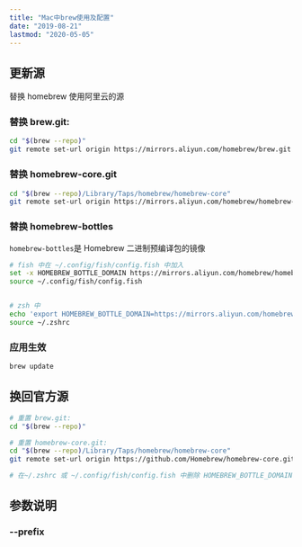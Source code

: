```yaml
---
title: "Mac中brew使用及配置"
date: "2019-08-21"
lastmod: "2020-05-05"
---
```


## 更新源

替换 homebrew 使用阿里云的源

### 替换 brew.git:
```sh
cd "$(brew --repo)"
git remote set-url origin https://mirrors.aliyun.com/homebrew/brew.git
```

### 替换 homebrew-core.git
```sh
cd "$(brew --repo)/Library/Taps/homebrew/homebrew-core"
git remote set-url origin https://mirrors.aliyun.com/homebrew/homebrew-core.git
```

### 替换 homebrew-bottles

`homebrew-bottles`是 Homebrew 二进制预编译包的镜像

```sh
# fish 中在 ~/.config/fish/config.fish 中加入
set -x HOMEBREW_BOTTLE_DOMAIN https://mirrors.aliyun.com/homebrew/homebrew-bottles
source ~/.config/fish/config.fish


# zsh 中
echo 'export HOMEBREW_BOTTLE_DOMAIN=https://mirrors.aliyun.com/homebrew/homebrew-bottles' >> ~/.zshrc
source ~/.zshrc
```


### 应用生效
```sh
brew update
```

## 换回官方源

```bash
# 重置 brew.git:
cd "$(brew --repo)"

# 重置 homebrew-core.git:
cd "$(brew --repo)/Library/Taps/homebrew/homebrew-core"
git remote set-url origin https://github.com/Homebrew/homebrew-core.git

# 在~/.zshrc 或 ~/.config/fish/config.fish 中删除 HOMEBREW_BOTTLE_DOMAIN 设置
```



## 参数说明

### --prefix

